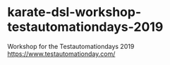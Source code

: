 # karate-dsl-workshop-testautomationdays-2019
Workshop for the Testautomationdays 2019 https://www.testautomationday.com/
